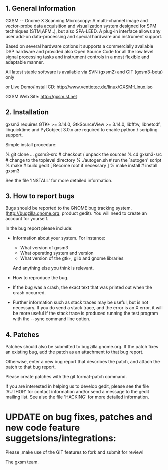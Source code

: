 ## 1. General Information

GXSM -- Gnome X Scanning Microscopy: A multi-channel image and
vector-probe data acquisition and visualization system designed for
SPM techniques (STM,AFM..), but also SPA-LEED. A plug-in interface
allows any user add-on data-processing and special hardware and
instrument support.

Based on several hardware options it supports a commercially available
DSP hardware and provided also Open Source Code for all the low level
signal processing tasks and instrument controls in a most flexible and
adaptable manner.

All latest stable software is available
via SVN (gxsm2) and GIT (gxsm3-beta) only

or Live Demo/Install CD:
http://www.ventiotec.de/linux/GXSM-Linux.iso

GXSM Web Site: http://gxsm.sf.net


## 2. Installation

gxsm3 requires GTK+ >= 3.14.0, GtkSourceView >= 3.14.0, libfftw, libnetcdf, libquicktime
and PyGobject 3.0.x are required to enable python / scripting support.

Simple install procedure:

  % git clone ... gxsm3-src			# checkout / unpack the sources
  % cd gxsm3-src				# change to the toplevel directory
  % ./autogen.sh				# run the `autogen' script
  % make					# build gedit
  [ Become root if necessary ]
  % make install				# install gxsm3

See the file 'INSTALL' for more detailed information.



## 3. How to report bugs

Bugs should be reported to the GNOME bug tracking system.
(http://bugzilla.gnome.org, product gedit). You will need to create an
account for yourself.

In the bug report please include:

* Information about your system. For instance:

   - What version of gxsm3
   - What operating system and version
   - What version of the gtk+, glib and gnome libraries

  And anything else you think is relevant.

* How to reproduce the bug. 

* If the bug was a crash, the exact text that was printed out when the
  crash occurred.

* Further information such as stack traces may be useful, but is not
  necessary. If you do send a stack trace, and the error is an X error,
  it will be more useful if the stack trace is produced running the test
  program with the --sync command line option.


## 4. Patches

Patches should also be submitted to bugzilla.gnome.org. If the patch
fixes an existing bug, add the patch as an attachment to that bug
report.

Otherwise, enter a new bug report that describes the patch, and attach
the patch to that bug report.

Please create patches with the git format-patch command.

If you are interested in helping us to develop gedit, please see the 
file 'AUTHOR' for contact information and/or send a message to the gedit
mailing list. See also the file 'HACKING' for more detailed information.

# UPDATE on bug fixes, patches and new code feature suggetsions/integrations:
Please ,make use of the GIT features to fork and submit for review!

  The gxsm team.

